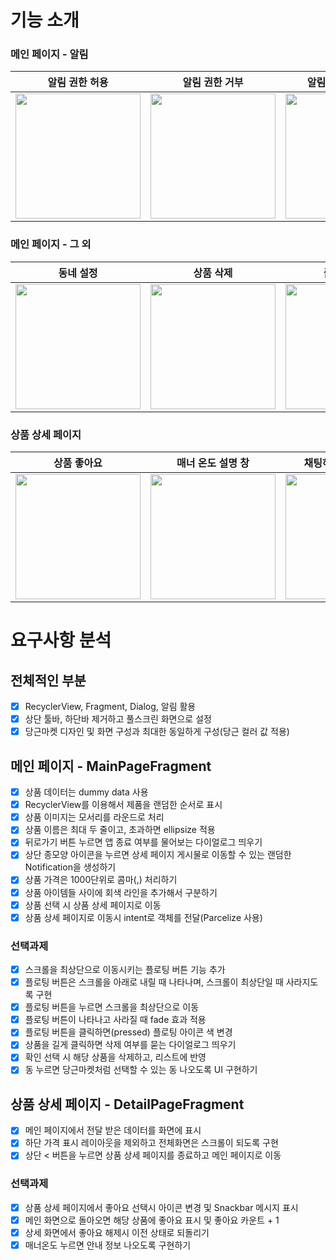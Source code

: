 # 기능 소개

### 메인 페이지 - 알림


|알림 권한 허용|알림 권한 거부|알림 세부 채널 거부|
|:-----:|:-----:|:-----:|
|<img width="200" src="https://github.com/DoTheBestMayB/NBC-AppleMarket/assets/48354989/e03a948a-aead-4d8a-8783-7ca93e1d951d">|<img width="200" src="https://github.com/DoTheBestMayB/NBC-AppleMarket/assets/48354989/f5bc7728-118e-4aca-bb98-f5b2bd68b6db">|<img width="200" src="https://github.com/DoTheBestMayB/NBC-AppleMarket/assets/48354989/71bf47bb-0a35-4d6a-b6be-0c984d31d150">|

### 메인 페이지 - 그 외

|동네 설정|상품 삭제|플로팅 버튼|
|:-----:|:-----:|:-----:|
|<img width="200" src="https://github.com/DoTheBestMayB/NBC-AppleMarket/assets/48354989/80604908-d0aa-49e5-9cc4-24b787ea745f">|<img width="200" src="https://github.com/DoTheBestMayB/NBC-AppleMarket/assets/48354989/1abf5d81-3de0-42f5-965e-848b200e206b">|<img width="200" src="https://github.com/DoTheBestMayB/NBC-AppleMarket/assets/48354989/9a38da7f-efe1-4687-a39e-636e98532056">|

### 상품 상세 페이지

|상품 좋아요|매너 온도 설명 창|채팅하기 미지원 알림|
|:-----:|:-----:|:-----:|
|<img width="200" src="https://github.com/DoTheBestMayB/NBC-AppleMarket/assets/48354989/3d966b02-0d18-4079-bcff-b04aa0fdf106">|<img width="200" src="https://github.com/DoTheBestMayB/NBC-AppleMarket/assets/48354989/ec3aa00f-288b-4201-8e1e-c242e5aa22cd"> |<img width="200" src="https://github.com/DoTheBestMayB/NBC-AppleMarket/assets/48354989/94fc52d2-3187-4420-b1c9-9a95c4c05b41">|

# 요구사항 분석

## 전체적인 부분

- [x] RecyclerView, Fragment, Dialog, 알림 활용
- [x] 상단 툴바, 하단바 제거하고 풀스크린 화면으로 설정
- [x] 당근마켓 디자인 및 화면 구성과 최대한 동일하게 구성(당근 컬러 값 적용)

## 메인 페이지 - MainPageFragment

- [x] 상품 데이터는 dummy data 사용
- [x] RecyclerView를 이용해서 제품을 랜덤한 순서로 표시
- [x] 상품 이미지는 모서리를 라운드로 처리
- [x] 상품 이름은 최대 두 줄이고, 초과하면 ellipsize 적용
- [x] 뒤로가기 버튼 누르면 앱 종료 여부를 물어보는 다이얼로그 띄우기
- [x] 상단 종모양 아이콘을 누르면 상세 페이지 게시물로 이동할 수 있는 랜덤한 Notification을 생성하기
- [x] 상품 가격은 1000단위로 콤마(,) 처리하기
- [x] 상품 아이템들 사이에 회색 라인을 추가해서 구분하기
- [x] 상품 선택 시 상품 상세 페이지로 이동
- [x] 상품 상세 페이지로 이동시 intent로 객체를 전달(Parcelize 사용)

### 선택과제

- [x] 스크롤을 최상단으로 이동시키는 플로팅 버튼 기능 추가
- [x] 플로팅 버튼은 스크롤을 아래로 내릴 때 나타나며, 스크롤이 최상단일 때 사라지도록 구현
- [x] 플로팅 버튼을 누르면 스크롤을 최상단으로 이동
- [x] 플로팅 버튼이 나타나고 사라질 때 fade 효과 적용
- [x] 플로팅 버튼을 클릭하면(pressed) 플로팅 아이콘 색 변경
- [x] 상품을 길게 클릭하면 삭제 여부를 묻는 다이얼로그 띄우기
- [x] 확인 선택 시 해당 상품을 삭제하고, 리스트에 반영
- [x] 동 누르면 당근마켓처럼 선택할 수 있는 동 나오도록 UI 구현하기

## 상품 상세 페이지 - DetailPageFragment

- [x] 메인 페이지에서 전달 받은 데이터를 화면에 표시
- [x] 하단 가격 표시 레이아웃을 제외하고 전체화면은 스크롤이 되도록 구현
- [x] 상단 < 버튼을 누르면 상품 상세 페이지를 종료하고 메인 페이지로 이동

### 선택과제

- [x] 상품 상세 페이지에서 좋아요 선택시 아이콘 변경 및 Snackbar 메시지 표시
- [x] 메인 화면으로 돌아오면 해당 상품에 좋아요 표시 및 좋아요 카운트 + 1
- [x] 상세 화면에서 좋아요 해제시 이전 상태로 되돌리기
- [x] 매너온도 누르면 안내 정보 나오도록 구현하기
